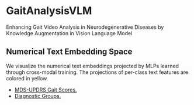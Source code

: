 # GaitAnalysisVLM
Enhancing Gait Video Analysis in Neurodegenerative Diseases by Knowledge Augmentation in Vision Language Model
## Numerical Text Embedding Space
We visualize the numerical text embeddings projected by MLPs learned through cross-modal training. The projections of per-class text features are colored in yellow.
* [MDS-UPDRS Gait Scores.](./main/visuailzation_DiagGroup_embeddings.html)
* [Diagnostic Groups.](visuailzation_GaitScore_embeddings.html)
